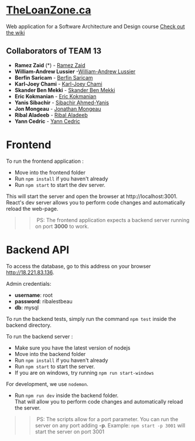 # [TheLoanZone.ca](http://theloanzone.ca/login)
Web application for a Software Architecture and Design course
[Check out the wiki](https://github.com/ramzouza/Library-Catalog/wiki)

## Collaborators of TEAM 13

* **Ramez Zaid** (*) - [Ramez Zaid](https://github.com/ramzouza) 
* **William-Andrew Lussier**  -[William-Andrew Lussier](https://github.com/lussier115) 
* **Berfin Saricam** - [Berfin Saricam](https://github.com/GitBsrc) 
* **Karl-Joey Chami** - [Karl-Joey Chami](https://github.com/karlchami)
* **Skander Ben Mekki** - [Skander Ben Mekki](https://github.com/skanderbm123)
* **Eric Kokmanian** - [Eric Kokmanian](https://github.com/EricKokmanian)
* **Yanis Sibachir** - [Sibachir Ahmed-Yanis](https://github.com/yanis333)
* **Jon Mongeau** - [Jonathan Mongeau](https://github.com/jonthemango)
* **Ribal Aladeeb**  - [Ribal Aladeeb](https://github.com/ribal-aladeeb)
* **Yann Cedric** - [Yann Cedric](https://github.com/YannCedric)

# Frontend

To run the frontend application : 

* Move into the frontend folder
* Run `npm install` if you haven't already
* Run `npm start` to start the dev server. 

This will start the server and open the browser at http://localhost:3001.  
React's dev server allows you to perform code changes and automatically reload the web-page. 

>> PS: The frontend application expects a backend server running on port **3000** to work.

# Backend API 

To access the database, go to this address on your browser http://18.221.83.136.

Admin credentials: 
* **username**: root
* **password**: ribalestbeau
* **db**: mysql

To run the backend tests, simply run the command `npm test` inside the backend directory.

To run the backend server : 

* Make sure you have the latest version of nodejs
* Move into the backend folder
* Run `npm install` if you haven't already
* Run `npm start` to start the server. 
* If you are on windows, try running `npm run start-windows`

For development, we use `nodemon`.
* Run `npm run dev` inside the backend folder.  
That will allow you to perform code changes and automatically reload the server. 

>> PS: The scripts allow for a port parameter. You can run the server on any port adding **-p**. Example: `npm start -p 3001` will start the server on port 3001

